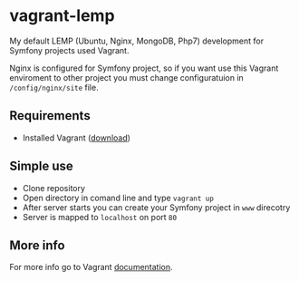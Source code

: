 # vagrant-lemp
My default LEMP (Ubuntu, Nginx, MongoDB, Php7) development for Symfony projects used Vagrant.

Nginx is configured for Symfony project, so if you want use this Vagrant enviroment to other project you must change configuratuion in `/config/nginx/site` file.

## Requirements

* Installed Vagrant ([download](https://www.vagrantup.com/downloads.html))

## Simple use

* Clone repository
* Open directory in comand line and type `vagrant up`
* After server starts you can create your Symfony project in `www` direcotry
* Server is mapped to `localhost` on port `80`

## More info

For more info go to Vagrant [documentation](https://www.vagrantup.com/docs/).